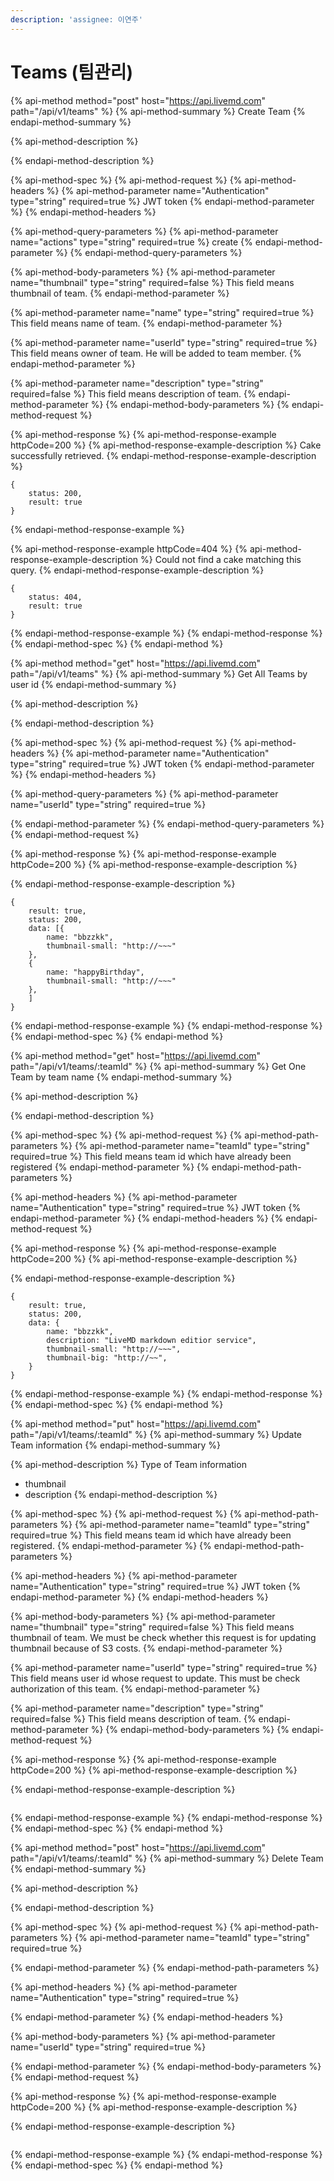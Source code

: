 ```yaml
---
description: 'assignee: 이연주'
---
```


# Teams \(팀관리\)

{% api-method method="post" host="https://api.livemd.com" path="/api/v1/teams" %}
{% api-method-summary %}
Create Team
{% endapi-method-summary %}

{% api-method-description %}

{% endapi-method-description %}

{% api-method-spec %}
{% api-method-request %}
{% api-method-headers %}
{% api-method-parameter name="Authentication" type="string" required=true %}
JWT token
{% endapi-method-parameter %}
{% endapi-method-headers %}

{% api-method-query-parameters %}
{% api-method-parameter name="actions" type="string" required=true %}
create
{% endapi-method-parameter %}
{% endapi-method-query-parameters %}

{% api-method-body-parameters %}
{% api-method-parameter name="thumbnail" type="string" required=false %}
This field means thumbnail of team.
{% endapi-method-parameter %}

{% api-method-parameter name="name" type="string" required=true %}
This field means name of team.
{% endapi-method-parameter %}

{% api-method-parameter name="userId" type="string" required=true %}
This field means owner of team. He will be added to team member.
{% endapi-method-parameter %}

{% api-method-parameter name="description" type="string" required=false %}
This field means description of team.
{% endapi-method-parameter %}
{% endapi-method-body-parameters %}
{% endapi-method-request %}

{% api-method-response %}
{% api-method-response-example httpCode=200 %}
{% api-method-response-example-description %}
Cake successfully retrieved.
{% endapi-method-response-example-description %}

```
{
    status: 200,
    result: true
}
```
{% endapi-method-response-example %}

{% api-method-response-example httpCode=404 %}
{% api-method-response-example-description %}
Could not find a cake matching this query.
{% endapi-method-response-example-description %}

```
{
    status: 404,
    result: true
}
```
{% endapi-method-response-example %}
{% endapi-method-response %}
{% endapi-method-spec %}
{% endapi-method %}

{% api-method method="get" host="https://api.livemd.com" path="/api/v1/teams" %}
{% api-method-summary %}
Get All Teams by user id
{% endapi-method-summary %}

{% api-method-description %}

{% endapi-method-description %}

{% api-method-spec %}
{% api-method-request %}
{% api-method-headers %}
{% api-method-parameter name="Authentication" type="string" required=true %}
JWT token
{% endapi-method-parameter %}
{% endapi-method-headers %}

{% api-method-query-parameters %}
{% api-method-parameter name="userId" type="string" required=true %}

{% endapi-method-parameter %}
{% endapi-method-query-parameters %}
{% endapi-method-request %}

{% api-method-response %}
{% api-method-response-example httpCode=200 %}
{% api-method-response-example-description %}

{% endapi-method-response-example-description %}

```
{
    result: true,
    status: 200,
    data: [{
        name: "bbzzkk",
        thumbnail-small: "http://~~~"
    },
    {
        name: "happyBirthday",
        thumbnail-small: "http://~~~"
    },
    ]
}
```
{% endapi-method-response-example %}
{% endapi-method-response %}
{% endapi-method-spec %}
{% endapi-method %}

{% api-method method="get" host="https://api.livemd.com" path="/api/v1/teams/:teamId" %}
{% api-method-summary %}
Get One Team by team name 
{% endapi-method-summary %}

{% api-method-description %}

{% endapi-method-description %}

{% api-method-spec %}
{% api-method-request %}
{% api-method-path-parameters %}
{% api-method-parameter name="teamId" type="string" required=true %}
This field means team id which have already been registered
{% endapi-method-parameter %}
{% endapi-method-path-parameters %}

{% api-method-headers %}
{% api-method-parameter name="Authentication" type="string" required=true %}
JWT token
{% endapi-method-parameter %}
{% endapi-method-headers %}
{% endapi-method-request %}

{% api-method-response %}
{% api-method-response-example httpCode=200 %}
{% api-method-response-example-description %}

{% endapi-method-response-example-description %}

```
{
    result: true,
    status: 200,
    data: {
        name: "bbzzkk",
        description: "LiveMD markdown editior service",
        thumbnail-small: "http://~~~",
        thumbnail-big: "http://~~",
    }
}
```
{% endapi-method-response-example %}
{% endapi-method-response %}
{% endapi-method-spec %}
{% endapi-method %}

{% api-method method="put" host="https://api.livemd.com" path="/api/v1/teams/:teamId" %}
{% api-method-summary %}
Update Team information
{% endapi-method-summary %}

{% api-method-description %}
Type of Team information  
- thumbnail  
- description 
{% endapi-method-description %}

{% api-method-spec %}
{% api-method-request %}
{% api-method-path-parameters %}
{% api-method-parameter name="teamId" type="string" required=true %}
This field means team id which have already been registered.
{% endapi-method-parameter %}
{% endapi-method-path-parameters %}

{% api-method-headers %}
{% api-method-parameter name="Authentication" type="string" required=true %}
JWT token
{% endapi-method-parameter %}
{% endapi-method-headers %}

{% api-method-body-parameters %}
{% api-method-parameter name="thumbnail" type="string" required=false %}
This field means thumbnail of team. We must be check whether this request is for updating thumbnail because of S3 costs. 
{% endapi-method-parameter %}

{% api-method-parameter name="userId" type="string" required=true %}
This field means user id whose request to update. This must be check authorization of this team.
{% endapi-method-parameter %}

{% api-method-parameter name="description" type="string" required=false %}
This field means description of team.
{% endapi-method-parameter %}
{% endapi-method-body-parameters %}
{% endapi-method-request %}

{% api-method-response %}
{% api-method-response-example httpCode=200 %}
{% api-method-response-example-description %}

{% endapi-method-response-example-description %}

```

```
{% endapi-method-response-example %}
{% endapi-method-response %}
{% endapi-method-spec %}
{% endapi-method %}

{% api-method method="post" host="https://api.livemd.com" path="/api/v1/teams/:teamId" %}
{% api-method-summary %}
Delete Team
{% endapi-method-summary %}

{% api-method-description %}

{% endapi-method-description %}

{% api-method-spec %}
{% api-method-request %}
{% api-method-path-parameters %}
{% api-method-parameter name="teamId" type="string" required=true %}

{% endapi-method-parameter %}
{% endapi-method-path-parameters %}

{% api-method-headers %}
{% api-method-parameter name="Authentication" type="string" required=true %}

{% endapi-method-parameter %}
{% endapi-method-headers %}

{% api-method-body-parameters %}
{% api-method-parameter name="userId" type="string" required=true %}

{% endapi-method-parameter %}
{% endapi-method-body-parameters %}
{% endapi-method-request %}

{% api-method-response %}
{% api-method-response-example httpCode=200 %}
{% api-method-response-example-description %}

{% endapi-method-response-example-description %}

```

```
{% endapi-method-response-example %}
{% endapi-method-response %}
{% endapi-method-spec %}
{% endapi-method %}


